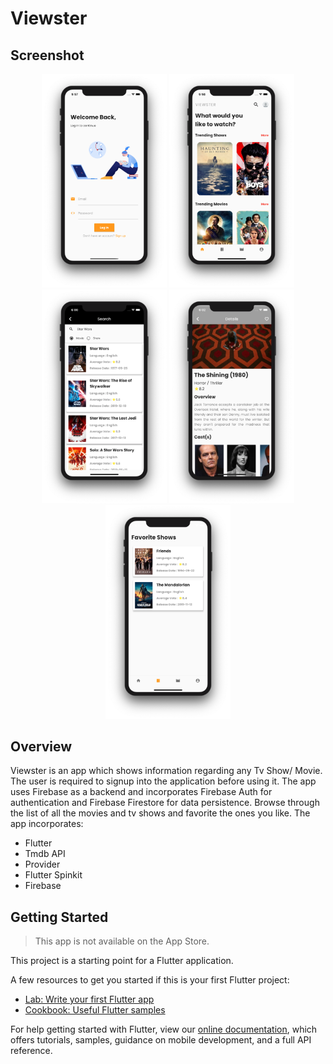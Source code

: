 # Viewster

## Screenshot

<p align="center">
  <img src="Screenshots/Signin.png" width="200">
  <img src="Screenshots/Home.png" width="200">
  <img src="Screenshots/Search.png" width="200">
  <img src="Screenshots/Details.png" width="200">
  <img src="Screenshots/Favorites.png" width="200">
</p>

## Overview

Viewster is an app which shows information regarding any Tv Show/ Movie. The user is required to signup into the application before using it. The app uses Firebase as a backend and incorporates Firebase Auth for authentication and Firebase Firestore for data persistence. Browse through the list of all the movies and tv shows and favorite the ones you like. The app incorporates:

- Flutter
- Tmdb API
- Provider
- Flutter Spinkit
- Firebase

## Getting Started

> This app is not available on the App Store.

This project is a starting point for a Flutter application.

A few resources to get you started if this is your first Flutter project:

- [Lab: Write your first Flutter app](https://flutter.dev/docs/get-started/codelab)
- [Cookbook: Useful Flutter samples](https://flutter.dev/docs/cookbook)

For help getting started with Flutter, view our
[online documentation](https://flutter.dev/docs), which offers tutorials,
samples, guidance on mobile development, and a full API reference.
